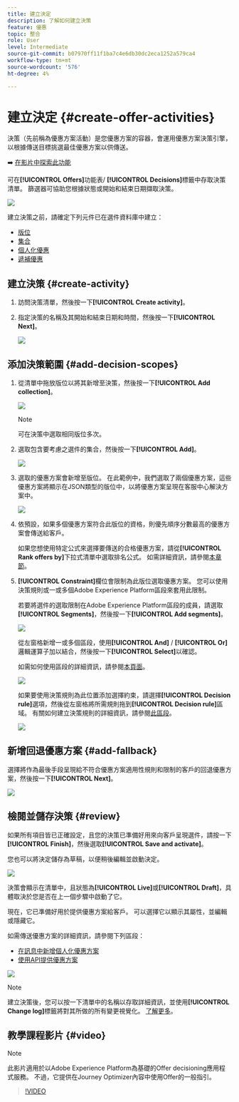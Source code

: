 ```yaml
---
title: 建立決定
description: 了解如何建立決策
feature: 優惠
topic: 整合
role: User
level: Intermediate
source-git-commit: b07970ff11f1ba7c4e6db30dc2eca1252a579ca4
workflow-type: tm+mt
source-wordcount: '576'
ht-degree: 4%

---
```


# 建立決定 {#create-offer-activities}

決策（先前稱為優惠方案活動）是您優惠方案的容器，會運用優惠方案決策引擎，以根據傳送目標挑選最佳優惠方案以供傳送。

➡️ [在影片中探索此功能](#video)

可在&#x200B;**[!UICONTROL Offers]**&#x200B;功能表/ **[!UICONTROL Decisions]**&#x200B;標籤中存取決策清單。 篩選器可協助您根據狀態或開始和結束日期擷取決策。

![](../../assets/activities-list.png)

建立決策之前，請確定下列元件已在選件資料庫中建立：

* [版位](../offer-library/creating-placements.md)
* [集合](../offer-library/creating-collections.md)
* [個人化優惠](../offer-library/creating-personalized-offers.md)
* [遞補優惠](../offer-library/creating-fallback-offers.md)

## 建立決策 {#create-activity}

1. 訪問決策清單，然後按一下&#x200B;**[!UICONTROL Create activity]**。

1. 指定決策的名稱及其開始和結束日期和時間，然後按一下&#x200B;**[!UICONTROL Next]**。

   ![](../../assets/activities-name.png)

## 添加決策範圍 {#add-decision-scopes}

1. 從清單中拖放版位以將其新增至決策，然後按一下&#x200B;**[!UICONTROL Add collection]**。

   ![](../../assets/activities-placement.png)

   >[!NOTE]
   >
   >可在決策中選取相同版位多次。

1. 選取包含要考慮之選件的集合，然後按一下&#x200B;**[!UICONTROL Add]**。

   ![](../../assets/activities-collection.png)

1. 選取的優惠方案會新增至版位。 在此範例中，我們選取了兩個優惠方案，這些優惠方案將顯示在JSON類型的版位中，以將優惠方案呈現在客服中心解決方案中。

   ![](../../assets/offers-added.png)

1. 依預設，如果多個優惠方案符合此版位的資格，則優先順序分數最高的優惠方案會傳送給客戶。

   如果您想使用特定公式來選擇要傳送的合格優惠方案，請從&#x200B;**[!UICONTROL Rank offers by]**&#x200B;下拉式清單中選取排名公式。 如需詳細資訊，請參閱[本章節](../offer-activities/configure-offer-selection.md)。

1. **[!UICONTROL Constraint]**&#x200B;欄位會限制為此版位選取優惠方案。 您可以使用決策規則或一或多個Adobe Experience Platform區段來套用此限制。

   若要將選件的選取限制在Adobe Experience Platform區段的成員，請選取&#x200B;**[!UICONTROL Segments]**，然後按一下&#x200B;**[!UICONTROL Add segments]**。

   ![](../../assets/activity_constraint_segment.png)

   從左窗格新增一或多個區段，使用&#x200B;**[!UICONTROL And]** / **[!UICONTROL Or]**&#x200B;邏輯運算子加以結合，然後按一下&#x200B;**[!UICONTROL Select]**&#x200B;以確認。

   如需如何使用區段的詳細資訊，請參閱[本頁面](../../segment/about-segments.md)。

   ![](../../assets/activity_constraint_segment2.png)

   如果要使用決策規則為此位置添加選擇約束，請選擇&#x200B;**[!UICONTROL Decision rule]**&#x200B;選項，然後從左窗格將所需規則拖到&#x200B;**[!UICONTROL Decision rule]**&#x200B;區域。 有關如何建立決策規則的詳細資訊，請參閱[此區段](../offer-library/creating-decision-rules.md)。

   ![](../../assets/activity_constraint_rule.png)

## 新增回退優惠方案 {#add-fallback}

選擇將作為最後手段呈現給不符合優惠方案適用性規則和限制的客戶的回退優惠方案，然後按一下&#x200B;**[!UICONTROL Next]**。

![](../../assets/add-fallback-offer.png)

## 檢閱並儲存決策 {#review}

如果所有項目皆已正確設定，且您的決策已準備好用來向客戶呈現選件，請按一下&#x200B;**[!UICONTROL Finish]**，然後選取&#x200B;**[!UICONTROL Save and activate]**。

您也可以將決定儲存為草稿，以便稍後編輯並啟動決定。

![](../../assets/save-activities.png)

決策會顯示在清單中，且狀態為&#x200B;**[!UICONTROL Live]**&#x200B;或&#x200B;**[!UICONTROL Draft]**，具體取決於您是否在上一個步驟中啟動了它。

現在，它已準備好用於提供優惠方案給客戶。 可以選擇它以顯示其屬性，並編輯或隱藏它。

如需傳送優惠方案的詳細資訊，請參閱下列區段：

* [在訊息中新增個人化優惠方案](../../deliver-personalized-offers.md)
* [使用API提供優惠方案](../api-reference/decisions-api/deliver-offers.md)

![](../../assets/activities-created.png)

>[!NOTE]
>
>建立決策後，您可以按一下清單中的名稱以存取詳細資訊，並使用&#x200B;**[!UICONTROL Change log]**&#x200B;標籤將對其所做的所有變更視覺化。 [了解更多](../get-started/user-interface.md#changes-log)。

## 教學課程影片 {#video}

>[!NOTE]
>
>此影片適用於以Adobe Experience Platform為基礎的Offer decisioning應用程式服務。 不過，它提供在Journey Optimizer內容中使用Offer的一般指引。

>[!VIDEO](https://video.tv.adobe.com/v/329606?quality=12)
